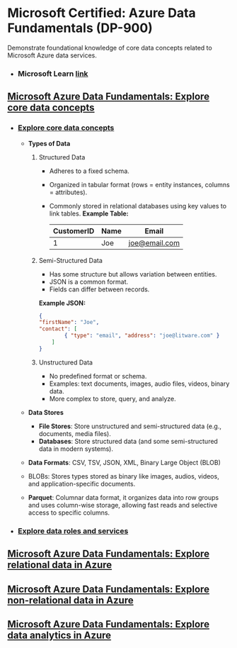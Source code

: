# Microsoft Certified: Azure Data Fundamentals (DP-900)

Demonstrate foundational knowledge of core data concepts related to Microsoft Azure data services.

- ### Microsoft Learn [link](https://learn.microsoft.com/en-us/credentials/certifications/azure-data-fundamentals/?practice-assessment-type=certification)

## [Microsoft Azure Data Fundamentals: Explore core data concepts](https://learn.microsoft.com/en-us/training/paths/azure-data-fundamentals-explore-core-data-concepts/)

- ### [Explore core data concepts](https://learn.microsoft.com/en-us/training/modules/explore-core-data-concepts/)

  - **Types of Data**
    1. Structured Data
       - Adheres to a fixed schema.
       - Organized in tabular format (rows = entity instances, columns = attributes).
       - Commonly stored in relational databases using key values to link tables.
        **Example Table:**

            | CustomerID | Name  | Email          |
            |------------|-------|----------------|
            | 1          | Joe   | <joe@email.com>  |

    2. Semi-Structured Data
       - Has some structure but allows variation between entities.
       - JSON is a common format.
       - Fields can differ between records.

       **Example JSON:**

        ```json
        {
        "firstName": "Joe",
        "contact": [
                { "type": "email", "address": "joe@litware.com" }
            ]
        }
        ```

    3. Unstructured Data
       - No predefined format or schema.
       - Examples: text documents, images, audio files, videos, binary data.
       - More complex to store, query, and analyze.

  - **Data Stores**
    - **File Stores**: Store unstructured and semi-structured data (e.g., documents, media files).
    - **Databases**: Store structured data (and some semi-structured data in modern systems).
  - **Data Formats**: CSV, TSV, JSON, XML, Binary Large Object (BLOB)
  - BLOBs: Stores types stored as binary like images, audios, videos, and application-specific documents.
  - **Parquet**: Columnar data format, it organizes data into row groups and uses column-wise storage, allowing fast reads and selective access to specific columns.

- ### [Explore data roles and services](https://learn.microsoft.com/en-us/training/modules/explore-roles-responsibilities-world-of-data/)

## [Microsoft Azure Data Fundamentals: Explore relational data in Azure](https://learn.microsoft.com/en-us/training/paths/azure-data-fundamentals-explore-relational-data/)

## [Microsoft Azure Data Fundamentals: Explore non-relational data in Azure](https://learn.microsoft.com/en-us/training/paths/azure-data-fundamentals-explore-non-relational-data/)

## [Microsoft Azure Data Fundamentals: Explore data analytics in Azure](https://learn.microsoft.com/en-us/training/paths/azure-data-fundamentals-explore-data-warehouse-analytics/)
